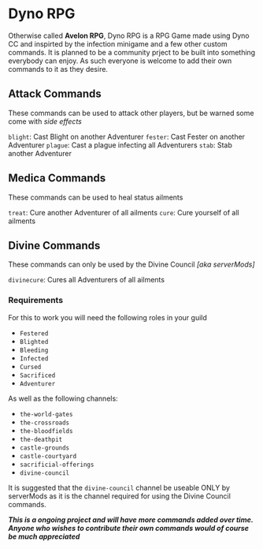# Dyno RPG
Otherwise called **Avelon RPG**, Dyno RPG is a RPG Game made using Dyno CC and inspirted by the infection minigame and a few other custom commands. It is planned to be a community prject to be built into something everybody can enjoy. As such everyone is welcome to add their own commands to it as they desire.

## Attack Commands
These commands can be used to attack other players, but be warned some come with *side effects*

`blight`: Cast Blight on another Adventurer
`fester`: Cast Fester on another Adventurer
`plague`: Cast a plague infecting all Adventurers
`stab`: Stab another Adventurer 

## Medica Commands
These commands can be used to heal status ailments

`treat`: Cure another Adventurer of all ailments
`cure`: Cure yourself of all ailments

## Divine Commands
These commands can only be used by the Divine Council *[aka serverMods]*

`divinecure`: Cures all Adventurers of all ailments


### Requirements
For this to work you will need the following roles in your guild

- `Festered`
- `Blighted`
- `Bleeding`
- `Infected`
- `Cursed`
- `Sacrificed`
- `Adventurer`

As well as the following channels:

- `the-world-gates`
- `the-crossroads`
- `the-bloodfields`
- `the-deathpit`
- `castle-grounds`
- `castle-courtyard`
- `sacrificial-offerings`
- `divine-council`

It is suggested that the `divine-council` channel be useable ONLY by serverMods as it is the channel required for using the Divine Council commands.


***This is a ongoing project and will have more commands added over time. Anyone who wishes to contribute their own commands would of course be much appreciated***
